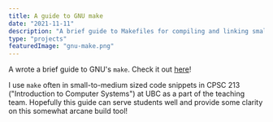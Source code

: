 ```yaml
---
title: A guide to GNU make
date: "2021-11-11"
description: "A brief guide to Makefiles for compiling and linking small-to-medium size C programs."
type: "projects"
featuredImage: "gnu-make.png"
---
```


A wrote a brief guide to GNU's `make`. Check it out [here](https://michaelfromyeg.github.io/makefiles/)!

I use `make` often in small-to-medium sized code snippets in CPSC 213 ("Introduction to Computer Systems") at UBC as a part of the teaching team. Hopefully this guide can serve students well and provide some clarity on this somewhat arcane build tool!
